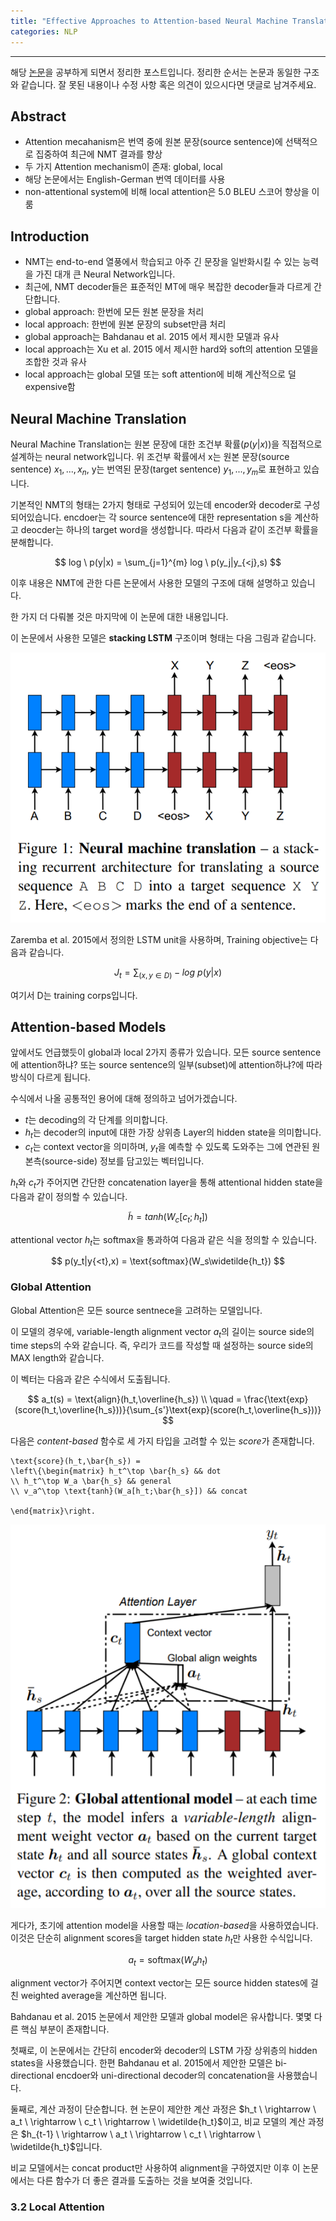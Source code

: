 ```yaml
---
title: "Effective Approaches to Attention-based Neural Machine Translation 논문 정리"
categories: NLP
---
```


-----------

해당 [논문](https://aclweb.org/anthology/D15-1166)을 공부하게 되면서 정리한 포스트입니다. 정리한 순서는 논문과 동일한 구조와 같습니다. 잘 못된 내용이나 수정 사항 혹은 의견이 있으시다면 댓글로 남겨주세요.

## Abstract
- Attention mecahanism은 번역 중에 원본 문장(source sentence)에 선택적으로 집중하여 최근에 NMT 결과를 향상
- 두 가지 Attention mechanism이 존재: global, local
- 해당 논문에서는 English-German 번역 데이터를 사용
- non-attentional system에 비해 local attention은 5.0 BLEU 스코어 향상을 이룸

## Introduction
- NMT는 end-to-end 열풍에서 학습되고 아주 긴 문장을 일반화시킬 수 있는 능력을 가진 대개 큰 Neural Network입니다.
- 최근에, NMT decoder들은 표준적인 MT에 매우 복잡한 decoder들과 다르게 간단합니다.
- global approach: 한번에 모든 원본 문장을 처리
- local approach: 한번에 원본 문장의 subset만큼 처리 
- global approach는 Bahdanau et al. 2015 에서 제시한 모델과 유사
- local approach는 Xu et al. 2015 에서 제시한 hard와 soft의 attention 모델을 조합한 것과 유사
- local approach는 global 모델 또는 soft attention에 비해 계산적으로 덜 expensive함
  
## Neural Machine Translation
Neural Machine Translation는 원본 문장에 대한 조건부 확률($p(y|x)$)을 직접적으로 설계하는 neural network입니다.
위 조건부 확률에서 x는 원본 문장(source sentence) $x_1, ..., x_n$, y는 번역된 문장(target sentence) $y_1, ..., y_m$로 표현하고 있습니다.


기본적인 NMT의 형태는 2가지 형태로 구성되어 있는데 encoder와 decoder로 구성되어있습니다.
encdoer는 각 source sentence에 대한 representation s을 계산하고 deocder는 하나의 target word을 생성합니다.
따라서 다음과 같이 조건부 확률을 분해합니다.

$$
log \ p(y|x) = \sum_{j=1}^{m} log \ p(y_j|y_{<j},s)
$$

이후 내용은 NMT에 관한 다른 논문에서 사용한 모델의 구조에 대해 설명하고 있습니다.

한 가지 더 다뤄볼 것은 마지막에 이 논문에 대한 내용입니다. 

이 논문에서 사용한 모델은 **stacking LSTM** 구조이며 형태는 다음 그림과 같습니다.

<img src="/assets/images/paper3_figure1.PNG"><br>

Zaremba et al. 2015에서 정의한 LSTM unit을 사용하며, Training objective는 다음과 같습니다.

$$
J_t = \sum_{(x,y\in D)} -log \ p(y|x)
$$

여기서 D는 training corps입니다.

## Attention-based Models
앞에서도 언급했듯이 global과 local 2가지 종류가 있습니다. 
모든 source sentence에 attention하냐? 또는 source sentence의 일부(subset)에 attention하냐?에 따라 방식이 다르게 됩니다.

수식에서 나올 공통적인 용어에 대해 정의하고 넘어가겠습니다.
- $t$는 decoding의 각 단계를 의미합니다.
- $h_t$는 decoder의 input에 대한 가장 상위층 Layer의 hidden state을 의미합니다.
- $c_t$는 context vector을 의미하며, $y_t$을 예측할 수 있도록 도와주는 그에 연관된 원본측(source-side) 정보를 담고있는 벡터입니다.

$h_t$와 $c_t$가 주어지면 간단한 concatenation layer을 통해 attentional hidden state을 다음과 같이 정의할 수 있습니다.

$$
\widetilde{h} = tanh(W_c [c_t;h_t])
$$

attentional vector $h_t$는 softmax을 통과하여 다음과 같은 식을 정의할 수 있습니다.

$$
p(y_t|y{<t},x) = \text{softmax}(W_s\widetilde{h_t})
$$

### Global Attention
Global Attention은 모든 source sentnece을 고려하는 모델입니다.

이 모델의 경우에, variable-length alignment vector $a_t$의 길이는 source side의 time steps의 수와 같습니다.
즉, 우리가 코드를 작성할 때 설정하는 source side의 MAX length와 같습니다.

이 벡터는 다음과 같은 수식에서 도출됩니다.

$$
a_t(s) = \text{align}(h_t,\overline{h_s}) \\ \quad 
= \frac{\text{exp}(score(h_t,\overline{h_s}))}{\sum_{s'}\text{exp}(score(h_t,\overline{h_s}))}
$$

다음은 *content-based* 함수로 세 가지 타입을 고려할 수 있는 *score*가 존재합니다.

```
\text{score}(h_t,\bar{h_s}) = 
\left\{\begin{matrix} h_t^\top \bar{h_s} && dot
\\ h_t^\top W_a \bar{h_s} && general
\\ v_a^\top \text{tanh}(W_a[h_t;\bar{h_s}]) && concat

\end{matrix}\right.
```

<img src="/assets/images/paper3_figure2.PNG"><br>

게다가, 초기에 attention model을 사용할 때는 *location-based*을 사용하였습니다.
이것은 단순히 alignment scores을 target hidden state $h_t$만 사용한 수식입니다.

$$
a_t = \text{softmax}(W_ah_t)
$$

alignment vector가 주어지면 context vector는 모든 source hidden states에 걸친 weighted average을 계산하면 됩니다.

Bahdanau et al. 2015 논문에서 제안한 모델과 global model은 유사합니다.
몇몇 다른 핵심 부분이 존재합니다. 

첫째로, 이 논문에서는 간단히 encoder와 decoder의 LSTM 가장 상위층의 hidden states을 사용했습니다.
한편 Bahdanau et al. 2015에서 제안한 모델은 bi-directional encdoer와 uni-directional decoder의 concatenation을 사용했습니다.

둘째로, 계산 과정이 단순합니다. 현 논문이 제안한 계산 과정은 $h_t \ \rightarrow  \ a_t \ \rightarrow \ c_t \ \rightarrow  \ \widetilde{h_t}$이고,
비교 모델의 계산 과정은 $h_{t-1} \ \rightarrow  \ a_t \ \rightarrow \ c_t \ \rightarrow  \ \widetilde{h_t}$입니다.

비교 모델에서는 concat product만 사용하여 alignment을 구하였지만 이후 이 논문에서는 다른 함수가 더 좋은 결과를 도출하는 것을 보여줄 것입니다.

### 3.2 Local Attention



